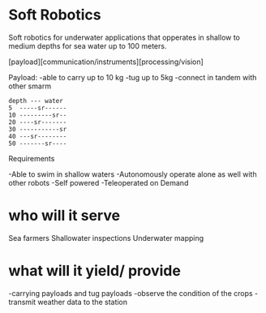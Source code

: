 # Soft Robotics

Soft robotics for underwater applications that opperates in shallow to medium depths for sea water up to 100 meters.

[payload][communication/instruments][processing/vision]

Payload:
-able to carry up to 10 kg
-tug up to 5kg
-connect in tandem with other smarm

```
depth --- water
5  -----sr------
10 ---------sr--
20 ----sr-------
30 -----------sr
40 ---sr--------
50 -------sr----

```


Requirements

-Able to swim in shallow waters
-Autonomously operate alone as well with other robots
-Self powered
-Teleoperated on Demand


# who will it serve
Sea farmers
Shallowater inspections
Underwater mapping

# what will it yield/ provide

-carrying payloads and tug payloads
-observe the condition of the crops
-transmit weather data to the station


